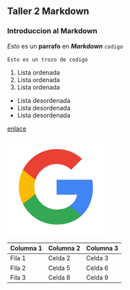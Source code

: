 ## Taller 2 Markdown
### Introduccion al Markdown

_Esto_ es un **parrafo** en ***Markdown*** `codigo`

    Esto es un trozo de codigo
    
1. Lista ordenada
2. Lista ordenada
3. Lista ordenada

- Lista desordenada
- Lista desordenada
- Lista desordenada

[enlace](www.google.com) 

![Imagen](img/descarga.png)

| Columna 1 | Columna 2 | Columna 3 |
|----------|----------|----------|
| Fila 1    | Celda 2   | Celda 3   |
| Fila 2    | Celda 5   | Celda 6   |
| Fila 3    | Celda 8   | Celda 9   |


